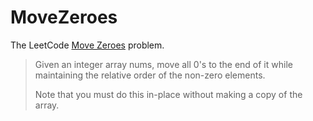 # MoveZeroes
The LeetCode [Move Zeroes](https://leetcode.com/problems/move-zeroes/) problem.

> Given an integer array nums, move all 0's to the end of it while maintaining the relative order of the non-zero elements.
> 
> Note that you must do this in-place without making a copy of the array.